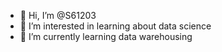 - 👋 Hi, I’m @S61203
- 👀 I’m interested in learning about data science 
- 🌱 I’m currently learning data warehousing


<!---
S61203/S61203 is a ✨ special ✨ repository because its `README.md` (this file) appears on your GitHub profile.
You can click the Preview link to take a look at your changes.
--->
